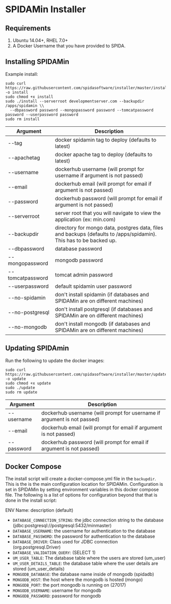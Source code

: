 # SPIDAMin Installer

Requirements
------------

1. Ubuntu 14.04+, RHEL 7.0+
2. A Docker Username that you have provided to SPIDA.


Installing SPIDAMin
-------------------

Example install:

```
sudo curl https://raw.githubusercontent.com/spidasoftware/installer/master/install -o install 
sudo chmod +x install 
sudo ./install --serverroot developmentserver.com --backupdir /apps/spidamin \\
  --dbpassword password --mongopassword password --tomcatpassword password --userpassword password
sudo rm install
```

Argument            | Description
--------------------|------------------------------------------------------------------------------------------------------------------
--tag               | docker spidamin tag to deploy (defaults to latest)
--apachetag         | docker apache tag to deploy (defaults to latest)
--username          | dockerhub username (will prompt for username if argument is not passed)
--email             | dockerhub email (will prompt for email if argument is not passed)
--password          | dockerhub password (will prompt for email if argument is not passed)
--serverroot        | server root that you will navigate to view the application (ex: min.com)  
--backupdir         | directory for mongo data, postgres data, files and backups (defaults to /apps/spidamin). This has to be backed up.
--dbpassword        | database password
--mongopassword     | mongodb password
--tomcatpassword    | tomcat admin password
--userpassword      | default spidamin user password
--no-spidamin       | don't install spidamin (if databases and SPIDAMin are on different machines)
--no-postgresql     | don't install postgresql (if databases and SPIDAMin are on different machines)
--no-mongodb        | don't install mongodb (if databases and SPIDAMin are on different machines)


Updating SPIDAmin
-----------------
Run the following to update the docker images:

```
sudo curl https://raw.githubusercontent.com/spidasoftware/installer/master/update -o update 
sudo chmod +x update 
sudo ./update 
sudo rm update
```

Argument            | Description
--------------------|--------------------------------------------------------------------------------------------
--username          | dockerhub username (will prompt for username if argument is not passed)
--email             | dockerhub email (will prompt for email if argument is not passed)
--password          | dockerhub password (will prompt for email if argument is not passed)

Docker Compose
--------------

The install script will create a docker-compose.yml file in the `backupdir`.  This is the is the main configuration location for SPIDAMin.  Configuration is set in SPIDAMin by setting environment variables in this docker compose file.  The following is a list of options for configuration beyond that that is done in the install script:

ENV Name: description (default)

* `DATABASE_CONNECTION_STRING`: the jdbc connection string to the database (jdbc:postgresql://postgresql:5432/minmaster)
* `DATABASE_USERNAME`: the username for authentication to the database
* `DATABASE_PASSWORD`: the password for authentication to the database
* `DATABASE_DRIVER`: Class used for JDBC connection (org.postgresql.Driver)
* `DATABASE_VALIDATION_QUERY`: (SELECT 1)
* `UM_USER_TABLE`: The database table where the users are stored (um_user)
* `UM_USER_DETAILS_TABLE`: the database table where the user details are stored (um_user_details)
* `MONGODB_DATABASE`: the database name inside of mongodb (spidadb)
* `MONGODB_HOST`: the host where the mongodb is hosted (mongo)
* `MONGODB_PORT`: the port mongodb is running on (27017)
* `MONGODB_USERNAME`: username for mongodb
* `MONGODB_PASSWORD`: password for mongodb
